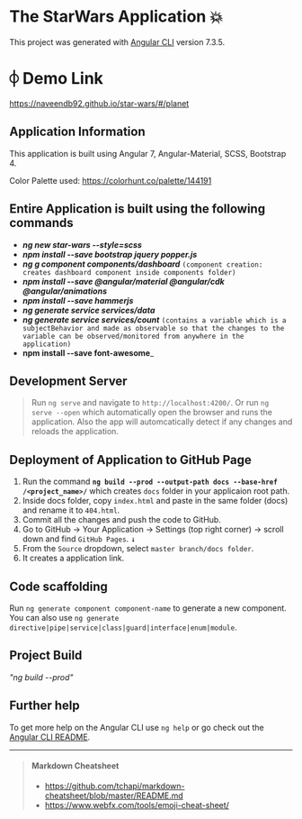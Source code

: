 # The StarWars Application :boom:

This project was generated with [Angular CLI](https://github.com/angular/angular-cli) version 7.3.5.

# <kbd>⌽</kbd> Demo Link

  https://naveendb92.github.io/star-wars/#/planet

## Application Information

  This application is built using Angular 7, Angular-Material, SCSS, Bootstrap 4.
  
  Color Palette used: https://colorhunt.co/palette/144191
  
##  Entire Application is built using the following commands
  * ___ng new star-wars --style=scss___
  * ___npm install --save bootstrap jquery popper.js___
  * ___ng g component components/dashboard___ `(component creation: creates dashboard component inside components folder)`
  * ___npm install --save @angular/material @angular/cdk @angular/animations___
  * ___npm install --save hammerjs___
  * ___ng generate service services/data___
  * ___ng generate service services/count___
  `(contains a variable which is a subjectBehavior and made as observable so that the changes to the variable can be observed/monitored from anywhere in the application)`
  * __npm install --save font-awesome___

## Development Server

 > Run `ng serve` and navigate to `http://localhost:4200/`. Or run `ng serve --open` which automatically open the browser and runs the application. Also the app will automcatically detect if any changes and reloads the application.
 
## Deployment of Application to GitHub Page

  1.  Run the command **`ng build --prod --output-path docs --base-href /<project_name>/`** which creates `docs` folder in your applicaion root path. 
  2.  Inside docs folder, copy `index.html` and paste in the same folder (docs) and rename it to `404.html`.
  3. Commit all the changes and push the code to GitHub.
  4. Go to GitHub -> Your Application -> Settings (top right corner) -> scroll down and find `GitHub Pages`. <kbd>↓</kbd>
  5. From the `Source` dropdown, select `master branch/docs folder`.
  6. It creates a application link.

## Code scaffolding

Run `ng generate component component-name` to generate a new component. You can also use `ng generate directive|pipe|service|class|guard|interface|enum|module`.

## Project Build

  _"ng build --prod"_


## Further help

To get more help on the Angular CLI use `ng help` or go check out the [Angular CLI README](https://github.com/angular/angular-cli/blob/master/README.md).

- - - -
> #### Markdown Cheatsheet ####
  > * https://github.com/tchapi/markdown-cheatsheet/blob/master/README.md
  > * https://www.webfx.com/tools/emoji-cheat-sheet/
